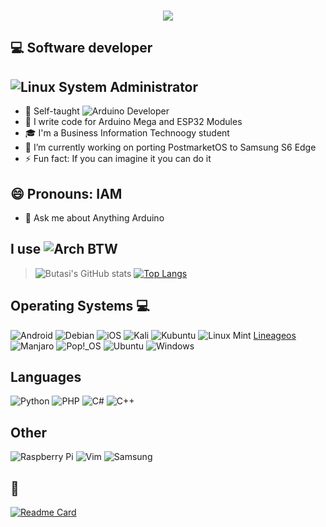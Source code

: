 ### <h3 align = "center"><img src="https://readme-typing-svg.herokuapp.com?color=%23F7F7F7&size=21&center=true&vCenter=true&width=650&height=100&lines=Hello+There+👋"></h3> 
<!--
**butasi/butasi** is a ✨ _special_ ✨ repository because its `README.md` (this file) appears on your GitHub profile.

Here are some ideas to get you started:

- 🔭 I’m currently working on ...
- 🌱 I’m currently learning ...
- 👯 I’m looking to collaborate on ...
- 🤔 I’m looking for help with ...
- 💬 Ask me about ...
- 📫 How to reach me: ...
- 😄 Pronouns: ...
- ⚡ Fun fact: ...
-->
##  💻 Software developer
## ![Linux](https://img.shields.io/badge/Linux-FCC624?style=for-the-badge&logo=linux&logoColor=black) System Administrator 
* 🎨 Self-taught ![Arduino](https://img.shields.io/badge/-Arduino-00979D?style=for-the-badge&logo=Arduino&logoColor=white) Developer
* 📱 I write code for Arduino Mega and ESP32 Modules
* 🎓 I'm a Business Information Technoogy student
* 🔭 I’m currently working on porting PostmarketOS to Samsung S6 Edge
* ⚡ Fun fact: If you can imagine it you can do it
## 😄 Pronouns: IAM
* 💬 Ask me about Anything Arduino 
## I use ![Arch](https://img.shields.io/badge/Arch%20Linux-1793D1?logo=arch-linux&logoColor=fff&style=for-the-badge) BTW
> ![Butasi's GitHub stats](https://github-readme-stats.vercel.app/api?username=butasi&show_icons=true&theme=radical)
> [![Top Langs](https://github-readme-stats.vercel.app/api/top-langs/?username=butasi&theme=radical)](https://github.com/anuraghazra/github-readme-stats)
## Operating Systems 💻
![Android](https://img.shields.io/badge/Android-3DDC84?style=for-the-badge&logo=android&logoColor=white)
![Debian](https://img.shields.io/badge/Debian-D70A53?style=for-the-badge&logo=debian&logoColor=white)
![iOS](https://img.shields.io/badge/iOS-000000?style=for-the-badge&logo=ios&logoColor=white)
![Kali](https://img.shields.io/badge/Kali-268BEE?style=for-the-badge&logo=kalilinux&logoColor=white)
![Kubuntu](https://img.shields.io/badge/-KUbuntu-%230079C1?style=for-the-badge&logo=kubuntu&logoColor=white)
![Linux Mint](https://img.shields.io/badge/Linux%20Mint-87CF3E?style=for-the-badge&logo=Linux%20Mint&logoColor=white)
[Lineageos](https://img.shields.io/badge/lineageos-167C80?style=for-the-badge&logo=lineageos&logoColor=white)
![Manjaro](https://img.shields.io/badge/Manjaro-35BF5C?style=for-the-badge&logo=Manjaro&logoColor=white)
![Pop!\_OS](https://img.shields.io/badge/Pop!_OS-48B9C7?style=for-the-badge&logo=Pop!_OS&logoColor=white)
![Ubuntu](https://img.shields.io/badge/Ubuntu-E95420?style=for-the-badge&logo=ubuntu&logoColor=white)
![Windows](https://img.shields.io/badge/Windows-0078D6?style=for-the-badge&logo=windows&logoColor=white)
## Languages
![Python](https://img.shields.io/badge/python-3670A0?style=for-the-badge&logo=python&logoColor=ffdd54)
![PHP](https://img.shields.io/badge/php-%23777BB4.svg?style=for-the-badge&logo=php&logoColor=white)
![C#](https://img.shields.io/badge/c%23-%23239120.svg?style=for-the-badge&logo=c-sharp&logoColor=white)
![C++](https://img.shields.io/badge/c++-%2300599C.svg?style=for-the-badge&logo=c%2B%2B&logoColor=white)
## Other
![Raspberry Pi](https://img.shields.io/badge/-RaspberryPi-C51A4A?style=for-the-badge&logo=Raspberry-Pi)
![Vim](https://img.shields.io/badge/VIM-%2311AB00.svg?style=for-the-badge&logo=vim&logoColor=white)
![Samsung](https://img.shields.io/badge/Samsung-%231428A0.svg?style=for-the-badge&logo=samsung&logoColor=white)
## 📖
[![Readme Card](https://github-readme-stats.vercel.app/api/pin/?username=butasi&repo=butasi&theme=radical)](https://github.com/butasi/butasi)
